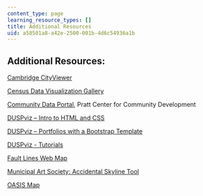 ```yaml
---
content_type: page
learning_resource_types: []
title: Additional Resources
uid: a58501a8-a42e-2500-001b-4d6c54936a1b
---
```


Additional Resources:
---------------------

[Cambridge CityViewer](https://www.cambridgema.gov/GIS/interactivemaps/Cambridgecityviewer.aspx)

[Census Data Visualization Gallery](https://www.census.gov/dataviz/)

[Community Data Portal](http://prattcenter.net/neighborhood-data-portal-0), Pratt Center for Community Development

[DUSPviz – Intro to HTML and CSS](http://duspviz.mit.edu/web-map-workshop/code-your-first-website/)

[DUSPviz – Portfolios with a Bootstrap Template](http://duspviz.mit.edu/web-map-workshop/bootstrap-templates/)

[DUSPviz - Tutorials](http://duspviz.mit.edu/tutorials/)

[Fault Lines Web Map](http://viz.edbuild.org/maps/2016/fault-lines/)

[Municipal Art Society: Accidental Skyline Tool](http://www.mas.org/urbanplanning/accidental-skyline/)

[OASIS Map](http://www.oasisnyc.net/map.aspx)